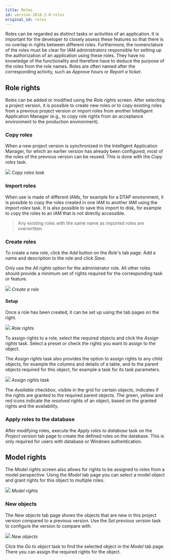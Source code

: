 ```yaml
---
title: Roles
id: version-2018.2.0-roles
original_id: roles
---
```


Roles can be regarded as distinct tasks or activities of an application. It is important for the developer to closely assess these features so that there is no overlap in rights between different roles. Furthermore, the nomenclature of the roles must be clear for IAM administrators responsible for setting up the authorization of an application using these roles. They have no knowledge of the functionality and therefore have to deduce the purpose of the roles from the role names. Roles are often named after the corresponding activity, such as *Approve hours* or *Report a ticket*.

Role rights
-----------

Roles can be added or modified using the *Role rights* screen. After selecting a project version, it is possible to create new roles or to copy existing roles from a previous project version or import roles from another Intelligent Application Manager (e.g., to copy role rights from an acceptance environment to the production environment).

### Copy roles

When a new project version is synchronized in the Intelligent Application Manager, for which an earlier version has already been configured, most of the roles of the previous version can be reused. This is done with the *Copy roles* task.

![](assets/iam_dev/image11.png)
*Copy roles task*

### Import roles

When use is made of different IAMs, for example for a DTAP environment, it is possible to copy the roles created in one IAM to another IAM using the *Import roles* task. It is also possible to save this import to disk, for example to copy the roles to an IAM that is not directly accessible.

> Any existing roles with the same name as imported roles are overwritten. 

### Create roles

To create a new role, click the *Add* button on the *Role*'s tab page. Add a name and description to the role and click *Save*. 

Only use the *All rights* option for the administrator role. All other roles should provide a minimum set of rights required for the corresponding task or feature.

![](assets/iam_dev/image14.png)
*Create a role*

#### Setup

Once a role has been created, it can be set up using the tab pages on the right. 

![](assets/iam_dev/image15.png)
*Role rights*

To assign rights to a role, select the required objects and click the *Assign rights* task. Select a preset or check the rights you want to assign to the object. 

The *Assign rights* task also provides the option to assign rights to any child objects, for example the columns and details of a table, and to the parent objects required for this object, for example a task for its task parameters. 

![](assets/iam_dev/image17.png)
*Assign rights task*

The *Available* checkbox, visible in the grid for certain objects, indicates if the rights are granted to the required parent objects. The green, yellow and red icons indicate the *resolved* rights of an object, based on the granted rights and the availability.

### Apply roles to the database

After modifying roles, execute the *Apply roles to database* task on the *Project version* tab page to create the defined roles on the database. This is only required for users with database or Windows authentication.

Model rights
------------

The *Model rights* screen also allows for rights to be assigned to roles from a model perspective. Using the *Model* tab page you can select a model object and grant rights for this object to multiple roles.

![](assets/iam_dev/image18.png)
*Model rights*

### New objects

The *New objects* tab page shows the objects that are new in this project version compared to a previous version. Use the *Set previous version* task to configure the version to compare with.

![](assets/iam_dev/image19.png)
*New objects*

Click the *Go to object* task to find the selected object in the *Model* tab page. There you can assign the required rights for the object.